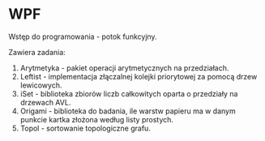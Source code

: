 # WPF
Wstęp do programowania - potok funkcyjny.

Zawiera zadania:
1. Arytmetyka - pakiet operacji arytmetycznych na przedziałach.
2. Leftist - implementacja złączalnej kolejki priorytowej za pomocą drzew lewicowych.
3. iSet - biblioteka zbiorów liczb całkowitych oparta o przedziały na drzewach AVL.
4. Origami - biblioteka do badania, ile warstw papieru ma w danym punkcie kartka złożona według listy prostych.
5. Topol - sortowanie topologiczne grafu.
